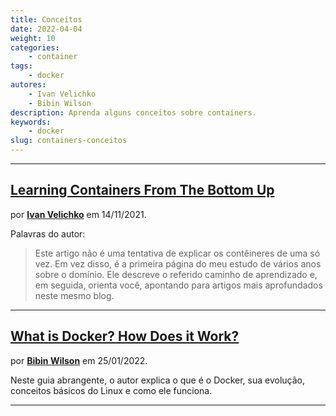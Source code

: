 ```yaml
---
title: Conceitos
date: 2022-04-04
weight: 10
categories:
    - container
tags:
    - docker
autores:
    - Ivan Velichko
    - Bibin Wilson
description: Aprenda alguns conceitos sobre containers.
keywords:
    - docker
slug: containers-conceitos
---
```


---

## [Learning Containers From The Bottom Up](https://iximiuz.com/en/posts/container-learning-path/)

por [**Ivan Velichko**](/autores/ivan-velichko/) em 14/11/2021.

Palavras do autor:

> Este artigo não é uma tentativa de explicar os contêineres de uma só vez. Em vez disso, é a primeira página do meu estudo de vários anos sobre o domínio. Ele descreve o referido caminho de aprendizado e, em seguida, orienta você, apontando para artigos mais aprofundados neste mesmo blog.

---

## [What is Docker? How Does it Work?](https://devopscube.com/what-is-docker/)

por [**Bibin Wilson**](/autores/bibin-wilson/) em 25/01/2022.

Neste guia abrangente, o autor explica o que é o Docker, sua evolução, conceitos básicos do Linux e como ele funciona.

---
